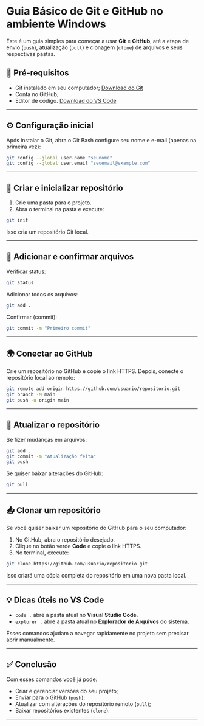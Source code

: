 # Guia Básico de Git e GitHub no ambiente Windows

Este é um guia simples para começar a usar **Git** e **GitHub**, até a etapa de envio (`push`), atualização (`pull`) e clonagem (`clone`) de arquivos e seus respectivas pastas.

## 📌 Pré-requisitos

* Git instalado em seu computador; [Download do Git](https://git-scm.com/downloads)
* Conta no GitHub;
* Editor de código. [Download do VS Code](https://code.visualstudio.com/)

---

## ⚙️ Configuração inicial

Após instalar o Git, abra o Git Bash configure seu nome e e-mail (apenas na primeira vez):

```bash
git config --global user.name "seunome"
git config --global user.email "seuemail@example.com"
```

---

## 📂 Criar e inicializar repositório

1. Crie uma pasta para o projeto.
2. Abra o terminal na pasta e execute:

```bash
git init
```

Isso cria um repositório Git local.

---

## 📄 Adicionar e confirmar arquivos

Verificar status:

```bash
git status
```

Adicionar todos os arquivos:

```bash
git add .
```

Confirmar (commit):

```bash
git commit -m "Primeiro commit"
```

---

## 🌍 Conectar ao GitHub

Crie um repositório no GitHub e copie o link HTTPS.
Depois, conecte o repositório local ao remoto:

```bash
git remote add origin https://github.com/usuario/repositorio.git
git branch -M main
git push -u origin main
```

---

## 🔄 Atualizar o repositório

Se fizer mudanças em arquivos:

```bash
git add .
git commit -m "Atualização feita"
git push
```

Se quiser baixar alterações do GitHub:

```bash
git pull
```

---

## 📥 Clonar um repositório

Se você quiser baixar um repositório do GitHub para o seu computador:

1. No GitHub, abra o repositório desejado.
2. Clique no botão verde **Code** e copie o link HTTPS.
3. No terminal, execute:

```bash
git clone https://github.com/usuario/repositorio.git
```

Isso criará uma cópia completa do repositório em uma nova pasta local.

---

## 💡 Dicas úteis no VS Code

* `code .` abre a pasta atual no **Visual Studio Code**.
* `explorer .` abre a pasta atual no **Explorador de Arquivos** do sistema.

Esses comandos ajudam a navegar rapidamente no projeto sem precisar abrir manualmente.

---

## ✅ Conclusão

Com esses comandos você já pode:

* Criar e gerenciar versões do seu projeto;
* Enviar para o GitHub (`push`);
* Atualizar com alterações do repositório remoto (`pull`);
* Baixar repositórios existentes (`clone`).

---
